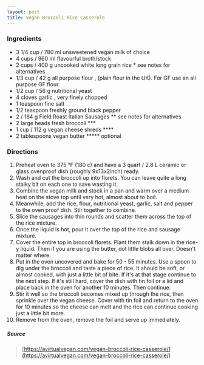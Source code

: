```yaml
---
layout: post
title: Vegan Broccoli Rice Casserole
---
```


### Ingredients
- 3 1/4 cup / 780 ml unsweetened vegan milk of choice
- 4 cups / 960 ml flavourful broth/stock
- 2 cups / 400 g uncooked white long grain rice * see notes for alternatives
- 1/3 cup / 42 g all purpose flour , (plain flour in the UK). For GF use an all purpose GF flour.
- 1/2 cup / 56 g nutritional yeast
- 4 cloves garlic , very finely chopped
- 1 teaspoon fine salt
- 1/2 teaspoon freshly ground black pepper
- 2 / 184 g Field Roast Italian Sausages ** see notes for alternatives
- 2 large heads fresh broccoli ***
- 1 cup / 112 g vegan cheese shreds ****
- 2 tablespoons vegan butter ***** optional 

### Directions
1. Preheat oven to 375 °F (180 c) and have a 3 quart / 2.8 L ceramic or glass ovenproof dish (roughly 9x13x2inch) ready.
2. Wash and cut the broccoli up into florets. You can leave quite a long stalky bit on each one to save wasting it.
3. Combine the vegan milk and stock in a pan and warm over a medium heat on the stove top until very hot, almost about to boil.
4. Meanwhile, add the rice, flour, nutritional yeast, garlic, salt and pepper to the oven proof dish. Stir together to combine.
5. Slice the sausages into thin rounds and scatter them across the top of the rice mixture.
6. Once the liquid is hot, pour it over the top of the rice and sausage mixture.
7. Cover the entire top in broccoli florets. Plant them stalk down in the rice-y liquid. Then if you are using the butter, dot little blobs all over. Doesn't matter where.
8. Put in the oven uncovered and bake for 50 - 55 minutes. Use a spoon to dig under the broccoli and taste a piece of rice. It should be soft, or almost cooked, with just a little bit of bite. If it's at that stage continue to the next step. If it's still hard, cover the dish with tin foil or a lid and place back in the oven for another 10 minutes. Then continue.
9. Stir it well so the broccoli becomes mixed up through the rice, then sprinkle over the vegan cheese. Cover with tin foil and return to the oven for 10 minutes so the cheese can melt and the rice can continue cooking just a little bit more.
10. Remove from the oven, remove the foil and serve up immediately. 

##### Source
> [https://avirtualvegan.com/vegan-broccoli-rice-casserole/](https://avirtualvegan.com/vegan-broccoli-rice-casserole/)
